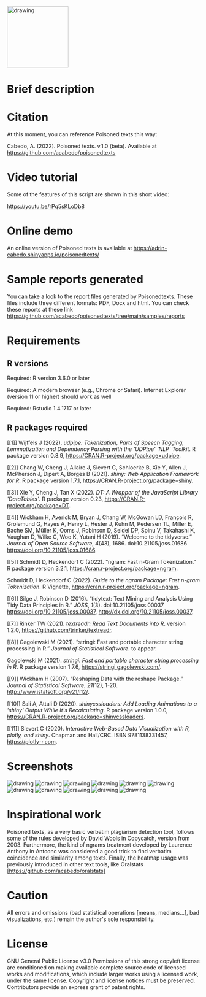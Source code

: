 <img src="images/poisoned-logo.png" alt="drawing" width="160"/> 

# Brief description

# Citation

At this moment, you can reference Poisoned texts this way:

Cabedo, A. (2022). Poisoned texts. v.1.0 (beta). Available at https://github.com/acabedo/poisonedtexts

# Video tutorial

Some of the features of this script are shown in this short video:

https://youtu.be/rPq5sKLoDb8

# Online demo

An online version of Poisoned texts is available at https://adrin-cabedo.shinyapps.io/poisonedtexts/

# Sample reports generated

You can take a look to the report files generated by Poisonedtexts. These files include three different formats: PDF, Docx and html. You can check these reports at these link <https://github.com/acabedo/poisonedtexts/tree/main/samples/reports>

# Requirements 

## R versions

Required: R version 3.6.0 or later

Required: A modern browser (e.g., Chrome or Safari). Internet Explorer
(version 11 or higher) should work as well

Required: Rstudio 1.4.1717 or later

## R packages required

[[1]]
Wijffels J (2022). _udpipe: Tokenization, Parts of
Speech Tagging, Lemmatization and Dependency
Parsing with the 'UDPipe' 'NLP' Toolkit_. R package
version 0.8.9,
<https://CRAN.R-project.org/package=udpipe>.

[[2]]
Chang W, Cheng J, Allaire J, Sievert C, Schloerke
B, Xie Y, Allen J, McPherson J, Dipert A, Borges B
(2021). _shiny: Web Application Framework for R_. R
package version 1.7.1,
<https://CRAN.R-project.org/package=shiny>.

[[3]]
Xie Y, Cheng J, Tan X (2022). _DT: A Wrapper of the
JavaScript Library 'DataTables'_. R package version
0.23, <https://CRAN.R-project.org/package=DT>.

[[4]]
Wickham H, Averick M, Bryan J, Chang W, McGowan LD,
François R, Grolemund G, Hayes A, Henry L, Hester
J, Kuhn M, Pedersen TL, Miller E, Bache SM, Müller
K, Ooms J, Robinson D, Seidel DP, Spinu V,
Takahashi K, Vaughan D, Wilke C, Woo K, Yutani H
(2019). “Welcome to the tidyverse.” _Journal of
Open Source Software_, *4*(43), 1686.
doi:10.21105/joss.01686
<https://doi.org/10.21105/joss.01686>.

[[5]]
Schmidt D, Heckendorf C (2022). “ngram: Fast n-Gram
Tokenization.” R package version 3.2.1,
<https://cran.r-project.org/package=ngram>.

Schmidt D, Heckendorf C (2022). _Guide to the ngram
Package: Fast n-gram Tokenization_. R Vignette,
<https://cran.r-project.org/package=ngram>.

[[6]]
Silge J, Robinson D (2016). “tidytext: Text Mining
and Analysis Using Tidy Data Principles in R.”
_JOSS_, *1*(3). doi:10.21105/joss.00037
<https://doi.org/10.21105/joss.00037>,
<http://dx.doi.org/10.21105/joss.00037>.

[[7]]
Rinker TW (2021). _textreadr: Read Text Documents
into R_. version 1.2.0,
<https://github.com/trinker/textreadr>.

[[8]]
Gagolewski M (2021). “stringi: Fast and portable
character string processing in R.” _Journal of
Statistical Software_. to appear.

Gagolewski M (2021). _stringi: Fast and portable
character string processing in R_. R package
version 1.7.6, <https://stringi.gagolewski.com/>.

[[9]]
Wickham H (2007). “Reshaping Data with the reshape
Package.” _Journal of Statistical Software_,
*21*(12), 1-20.
<http://www.jstatsoft.org/v21/i12/>.

[[10]]
Sali A, Attali D (2020). _shinycssloaders: Add
Loading Animations to a 'shiny' Output While It's
Recalculating_. R package version 1.0.0,
<https://CRAN.R-project.org/package=shinycssloaders>.

[[11]]
Sievert C (2020). _Interactive Web-Based Data
Visualization with R, plotly, and shiny_. Chapman
and Hall/CRC. ISBN 9781138331457,
<https://plotly-r.com>.

# Screenshots

<img src="images/filevsfile.png" alt="drawing"/> 
<img src="images/summaries.png" alt="drawing"/> 
<img src="images/tokens.png" alt="drawing"/> 
<img src="images/upos.png" alt="drawing"/> 
<img src="images/ngrams.png" alt="drawing"/>
<img src="images/matrix.png" alt="drawing"/>
<img src="images/coincidence.png" alt="drawing"/> 
<img src="images/styling.png" alt="drawing"/> 
<img src="images/html.png" alt="drawing" /> 
<img src="images/pdf.png" alt="drawing"/> 
<img src="images/docx.png" alt="drawing"/> 











# Inspirational work

Poisoned texts, as a very basic verbatim plagiarism detection tool, follows some of the rules developed by David Wools in Copycatch, version from 2003. Furthermore, the kind of ngrams treatment developed by Laurence Anthony in Antconc was considered a good trick to find verbatim coincidence and similarity among texts. Finally, the heatmap usage was previously introduced in other text tools, like Oralstats [https://github.com/acabedo/oralstats] 

# Caution

All errors and omissions (bad statistical operations [means, medians...], bad visualizations, etc.) remain the author's sole responsibility.

# License

GNU General Public License v3.0 Permissions of this strong copyleft license are conditioned on making available complete source code of licensed works and modifications, which include larger works using a licensed work, under the same license. Copyright and license notices must be preserved. Contributors provide an express grant of patent rights.
